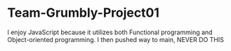 # Team-Grumbly-Project01
I enjoy JavaScript because it utilizes both Functional programming and Object-oriented programming. I then pushed way to main, NEVER DO THIS